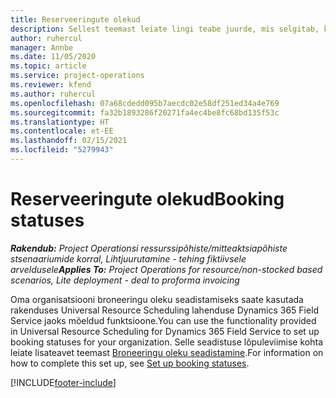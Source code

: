 ```yaml
---
title: Reserveeringute olekud
description: Sellest teemast leiate lingi teabe juurde, mis selgitab, kuidas rakenduses Project Operations broneeringute ajakava seadistada.
author: ruhercul
manager: Annbe
ms.date: 11/05/2020
ms.topic: article
ms.service: project-operations
ms.reviewer: kfend
ms.author: ruhercul
ms.openlocfilehash: 07a68cdedd095b7aecdc02e58df251ed34a4e769
ms.sourcegitcommit: fa32b1893286f20271fa4ec4be8fc68bd135f53c
ms.translationtype: HT
ms.contentlocale: et-EE
ms.lasthandoff: 02/15/2021
ms.locfileid: "5279943"
---
```

# <a name="booking-statuses"></a><span data-ttu-id="cea4d-103">Reserveeringute olekud</span><span class="sxs-lookup"><span data-stu-id="cea4d-103">Booking statuses</span></span>

<span data-ttu-id="cea4d-104">_**Rakendub:** Project Operationsi ressurssipõhiste/mitteaktsiapõhiste stsenaariumide korral,  Lihtjuurutamine - tehing fiktiivsele arveldusele_</span><span class="sxs-lookup"><span data-stu-id="cea4d-104">_**Applies To:** Project Operations for resource/non-stocked based scenarios, Lite deployment - deal to proforma invoicing_</span></span>

<span data-ttu-id="cea4d-105">Oma organisatsiooni broneeringu oleku seadistamiseks saate kasutada rakenduses Universal Resource Scheduling lahenduse Dynamics 365 Field Service jaoks mõeldud funktsioone.</span><span class="sxs-lookup"><span data-stu-id="cea4d-105">You can use the functionality provided in Universal Resource Scheduling for Dynamics 365 Field Service to set up booking statuses for your organization.</span></span> <span data-ttu-id="cea4d-106">Selle seadistuse lõpuleviimise kohta leiate lisateavet teemast [Broneeringu oleku seadistamine](https://docs.microsoft.com/dynamics365/field-service/set-up-booking-statuses).</span><span class="sxs-lookup"><span data-stu-id="cea4d-106">For information on how to complete this set up, see [Set up booking statuses](https://docs.microsoft.com/dynamics365/field-service/set-up-booking-statuses).</span></span>


[!INCLUDE[footer-include](../includes/footer-banner.md)]